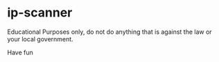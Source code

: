 # ip-scanner

Educational Purposes only, do not do anything that is against the law or your local government.

Have fun